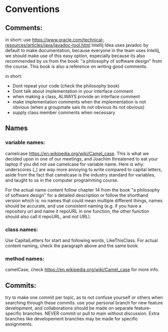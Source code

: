 # Conventions
## Comments:
in short: use https://www.oracle.com/technical-resources/articles/java/javadoc-tool.html
Intellij Idea uses javadoc by default to make documentation, because everyone in the team uses Intellij,
we should make use of this easy option, especially because its also recommended by us from the book:
"a philosophy of software design" from the course. This book is also a reference on writing good comments.

in short:
 - Dont repeat your code (check the philosophy book)
 - Dont talk about implementation in your interface comment
 - when making a class, ALWAYS provide an interface comment
 - make implementation comments when the implementation is not obvious (when a groupmate sais its not obvious
its not obvious)
 - supply class member comments when necessary

## Names
### variable names:
camelcase https://en.wikipedia.org/wiki/Camel_case. This is what we decided upon in one of our meetings, and
Joachim threatened to eat your laptop if you did not use camelcase for variable name. Here is why:
underscores (_) are way more annoying to write compared to capital letters, aside from the fact that camelcase
is the industry standard for variables, and taught to us in the computer programming course.

For the actual name content follow chapter 14 from the book "a philosophy of software design" for a detailed description
or follow the shorthand version which is: no names that could mean multiple different things, names should be accurate,
and use consistent naming (e.g. if you have a repository url and name it repoURL in one function, the other function
should also call it repoURL, and not URL).

### class names:
Use CapitalLetters for start and following words, LikeThisClass. For actual content naming, check the paragraph above
and the same book.

### method names:
camelCase, check https://en.wikipedia.org/wiki/Camel_case for more info.

## Commits:
try to make one commit per topic, as to not confuse yourself or others when searching through these commits.
use your personal branch for new feature development, and collaborations should be made on separate feature-specific
branches. NEVER commit or pull to main without discussion. Extra branches like developement branches may be made for
specific assignments.

